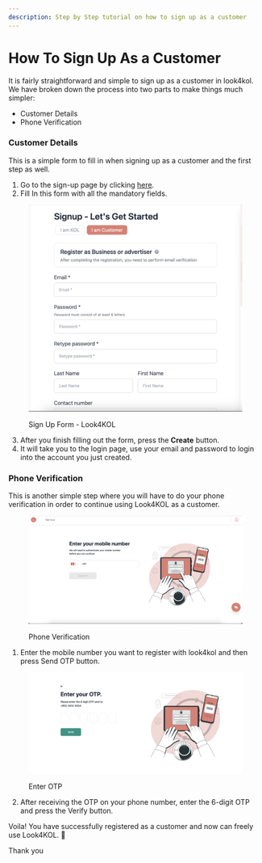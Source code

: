 ```yaml
---
description: Step by Step tutorial on how to sign up as a customer
---
```


# How To Sign Up As a Customer

It is fairly straightforward and simple to sign up as a customer in look4kol. We have broken down the process into two parts to make things much simpler:

* Customer Details
* Phone Verification

### Customer Details

This is a simple form to fill in when signing up as a customer and the first step as well.

1. Go to the sign-up page by clicking [here](https://look4kol.com/en/register?type=Customer).&#x20;
2. Fill In this form with all the mandatory fields.

<figure><img src="../../.gitbook/assets/Screenshot 2023-03-29 at 2.09.49 PM.png" alt=""><figcaption><p>Sign Up Form - Look4KOL</p></figcaption></figure>

3. After you finish filling out the form, press the **Create** button.
4. It will take you to the login page, use your email and password to login into the account you just created.

### Phone Verification

This is another simple step where you will have to do your phone verification in order to continue using Look4KOL as a customer.

<figure><img src="../../.gitbook/assets/Screenshot 2023-03-29 at 2.12.15 PM.png" alt=""><figcaption><p>Phone Verification</p></figcaption></figure>

1. Enter the mobile number you want to register with look4kol and then press Send OTP button.

<figure><img src="../../.gitbook/assets/Screenshot 2023-03-29 at 2.13.16 PM.png" alt=""><figcaption><p>Enter OTP</p></figcaption></figure>

2. After receiving the OTP on your phone number, enter the 6-digit OTP and press the Verify button.

Voila! You have successfully registered as a customer and now can freely use Look4KOL. 🎉

Thank you
